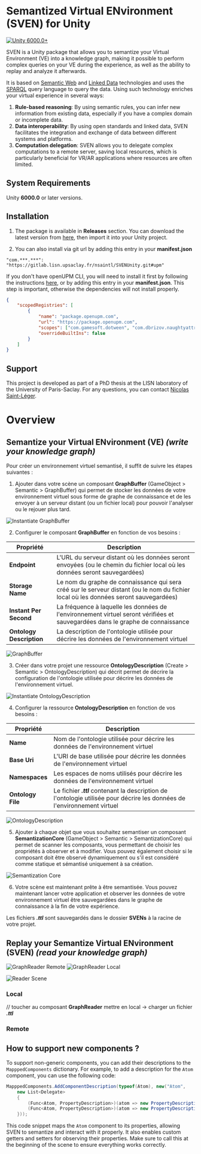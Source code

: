 # Semantized Virtual ENvironment (SVEN) for Unity

[![Unity 6000.0+](https://img.shields.io/badge/unity-6000.0%2B-blue.svg)](https://unity3d.com/get-unity/download)

<!---[![openupm](https://img.shields.io/npm/v/com.dbrizov.naughtyattributes?label=openupm&registry_uri=https://package.openupm.com)](https://openupm.com/packages/com.dbrizov.naughtyattributes/)-->
<!---[![License: MIT](https://img.shields.io/badge/License-MIT-brightgreen.svg)](https://github.com/dbrizov/NaughtyAttributes/blob/master/LICENSE)-->

SVEN is a Unity package that allows you to semantize your Virtual Environment (VE) into a knowledge graph, making it possible to perform complex queries on your VE during the experience, as well as the ability to replay and analyze it afterwards.

It is based on [Semantic Web](https://en.wikipedia.org/wiki/Semantic_Web) and [Linked Data](https://en.wikipedia.org/wiki/Linked_data) technologies and uses the [SPARQL](https://en.wikipedia.org/wiki/SPARQL) query language to query the data. Using such technology enriches your virtual experience in several ways:

1. **Rule-based reasoning**: By using semantic rules, you can infer new information from existing data, especially if you have a complex domain or incomplete data.
2. **Data interoperability**: By using open standards and linked data, SVEN facilitates the integration and exchange of data between different systems and platforms.
3. **Computation delegation**: SVEN allows you to delegate complex computations to a remote server, saving local resources, which is particularly beneficial for VR/AR applications where resources are often limited.

## System Requirements

Unity **6000.0** or later versions.

## Installation

1. The package is available in **Releases** section. You can download the latest version from [here](https://gitlab.lisn.upsaclay.fr/nsaintl/SVENUnity/-/releases/permalink/latest), then import it into your Unity project.

2. You can also install via git url by adding this entry in your **manifest.json**

```
"com.***.***": "https://gitlab.lisn.upsaclay.fr/nsaintl/SVENUnity.git#upm"
```

If you don't have openUPM CLI, you will need to install it first by following the instructions [here](https://openupm.com/docs/getting-started.html), or by adding this entry in your **manifest.json**. This step is important, otherwise the dependencies will not install properly.

```json
{
    "scopedRegistries": [
        {
            "name": "package.openupm.com",
            "url": "https://package.openupm.com",
            "scopes": ["com.gamesoft.dotween", "com.dbrizov.naughtyattributes"],
            "overrideBuiltIns": false
        }
    ]
}
```

## Support

This project is developed as part of a PhD thesis at the LISN laboratory of the University of Paris-Saclay. For any questions, you can contact [Nicolas Saint-Léger](mailto:nicolas.saint-leger@universite-paris-saclay.fr).

# Overview

## Semantize your Virtual ENvironment (VE) _(write your knowledge graph)_

Pour créer un environnement virtuel semantisé, il suffit de suivre les étapes suivantes :

1. Ajouter dans votre scène un composant **GraphBuffer** (GameObject > Semantic > GraphBuffer) qui permet de stocker les données de votre environnement virtuel sous forme de graphe de connaissance et de les envoyer à un serveur distant (ou un fichier local) pour pouvoir l'analyser ou le rejouer plus tard.

![Instantiate GraphBuffer](./Assets/com.nsaintl.sven/Documentation~/instantiate_graphbuffer.png)

2. Configurer le composant **GraphBuffer** en fonction de vos besoins :

| Propriété                | Description                                                                                                                           |
| ------------------------ | ------------------------------------------------------------------------------------------------------------------------------------- |
| **Endpoint**             | L'URL du serveur distant où les données seront envoyées (ou le chemin du fichier local où les données seront sauvegardées)            |
| **Storage Name**         | Le nom du graphe de connaissance qui sera créé sur le serveur distant (ou le nom du fichier local où les données seront sauvegardées) |
| **Instant Per Second**   | La fréquence à laquelle les données de l'environnement virtuel seront vérifiées et sauvegardées dans le graphe de connaissance        |
| **Ontology Description** | La description de l'ontologie utilisée pour décrire les données de l'environnement virtuel                                            |

![GraphBuffer](./Assets/com.nsaintl.sven/Documentation~/graphbuffer.png)

3. Créer dans votre projet une ressource **OntologyDescription** (Create > Semantic > OntologyDescription) qui décrit permet de décrire la configuration de l'ontologie utilisée pour décrire les données de l'environnement virtuel.

![Instantiate OntologyDescription](./Assets/com.nsaintl.sven/Documentation~/instantiate_ontologydescription.png)

4. Configurer la ressource **OntologyDescription** en fonction de vos besoins :

| Propriété         | Description                                                                                                                |
| ----------------- | -------------------------------------------------------------------------------------------------------------------------- |
| **Name**          | Nom de l'ontologie utilisée pour décrire les données de l'environnement virtuel                                            |
| **Base Uri**      | L'URI de base utilisée pour décrire les données de l'environnement virtuel                                                 |
| **Namespaces**    | Les espaces de noms utilisés pour décrire les données de l'environnement virtuel                                           |
| **Ontology File** | Le fichier **_.ttl_** contenant la description de l'ontologie utilisée pour décrire les données de l'environnement virtuel |

![OntologyDescription](./Assets/com.nsaintl.sven/Documentation~/ontologydescription.png)

5. Ajouter à chaque objet que vous souhaitez semantiser un composant **SemantizationCore** (GameObject > Semantic > SemantizationCore) qui permet de scanner les composants, vous permettant de choisir les propriétés à observer et à modifier. Vous pouvez également choisir si le composant doit être observé dynamiquement ou s'il est considéré comme statique et sémantisé uniquement à sa création.

![Semantization Core](./Assets/com.nsaintl.sven/Documentation~/semantizationcore.png)

6. Votre scène est maintenant prête à être semantisée. Vous pouvez maintenant lancer votre application et observer les données de votre environnement virtuel être sauvegardées dans le graphe de connaissance à la fin de votre expérience.

Les fichiers **_.ttl_** sont sauvegardés dans le dossier **SVENs** à la racine de votre projet.

## Replay your Semantize Virtual ENvironment (SVEN) _(read your knowledge graph)_

![GraphReader Remote](./Assets/com.nsaintl.sven/Documentation~/graphreader_remote.png)
![GraphReader Local](./Assets/com.nsaintl.sven/Documentation~/graphreader_local.png)

![Reader Scene](./Assets/com.nsaintl.sven/Documentation~/reader_scene.png)

### Local

// toucher au composant **GraphReader** mettre en local -> charger un fichier **_.ttl_**

### Remote

## How to support new components ?

To support non-generic components, you can add their descriptions to the `MapppedComponents` dictionary. For example, to add a description for the `Atom` component, you can use the following code:

```csharp
MapppedComponents.AddComponentDescription(typeof(Atom), new("Atom",
    new List<Delegate>
    {
        (Func<Atom, PropertyDescription>)(atom => new PropertyDescription("enabled", () => atom, value => atom.enabled = value.ToString() == "true", 1)),
        (Func<Atom, PropertyDescription>)(atom => new PropertyDescription("atomType", () => atom, value => atom.type = value.ToString(), 1)),
    }));
```

This code snippet maps the `Atom` component to its properties, allowing SVEN to semantize and interact with it properly. It also enables custom getters and setters for observing their properties. Make sure to call this at the beginning of the scene to ensure everything works correctly.
